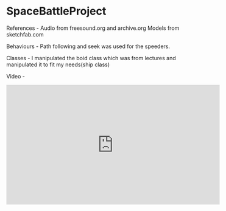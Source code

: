 # SpaceBattleProject

References - 
Audio from freesound.org and archive.org
Models from sketchfab.com

Behaviours - Path following and seek was used for the speeders.

Classes - I manipulated the boid class which was from lectures and manipulated it to fit my needs(ship class)

Video -
<iframe width="560" height="315" src="https://www.youtube.com/embed/UzZBl4e7sDI" title="YouTube video player" frameborder="0" allow="accelerometer; autoplay; clipboard-write; encrypted-media; gyroscope; picture-in-picture" allowfullscreen></iframe>

